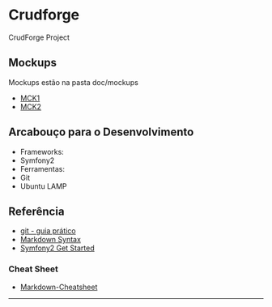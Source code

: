 # Crudforge #

CrudForge Project

## Mockups ##

Mockups estão na pasta doc/mockups

* [MCK1](https://docs.google.com/file/d/0B_gS2aUqva5OVkZtX1ZTZFp5N00/edit?usp=sharing)
* [MCK2](https://docs.google.com/file/d/0B_gS2aUqva5Oel9GRmprallKdlU/edit?usp=sharing)


## Arcabouço para o Desenvolvimento ##
* Frameworks:
 * Symfony2
* Ferramentas:
 * Git
 * Ubuntu LAMP

## Referência ##
* [git - guia prático][4]
* [Markdown Syntax][2]
* [Symfony2 Get Started][1]


### Cheat Sheet ###
* [Markdown-Cheatsheet][3]


----

[1]: http://symfony.com/doc/current/quick_tour/the_big_picture.html (Symfony2 Get Started)
[2]: http://daringfireball.net/projects/markdown/syntax (Markdown Syntax)
[3]: https://github.com/adam-p/markdown-here/wiki/Markdown-Cheatsheet (Markdown-Cheatsheet)
[4]: http://rogerdudler.github.com/git-guide/index.pt_BR.html
